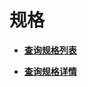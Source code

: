 # 规格<a name="module_flavors"></a>

 

-   **[查询规格列表](查询规格列表.md)**  

-   **[查询规格详情](查询规格详情.md)**  


